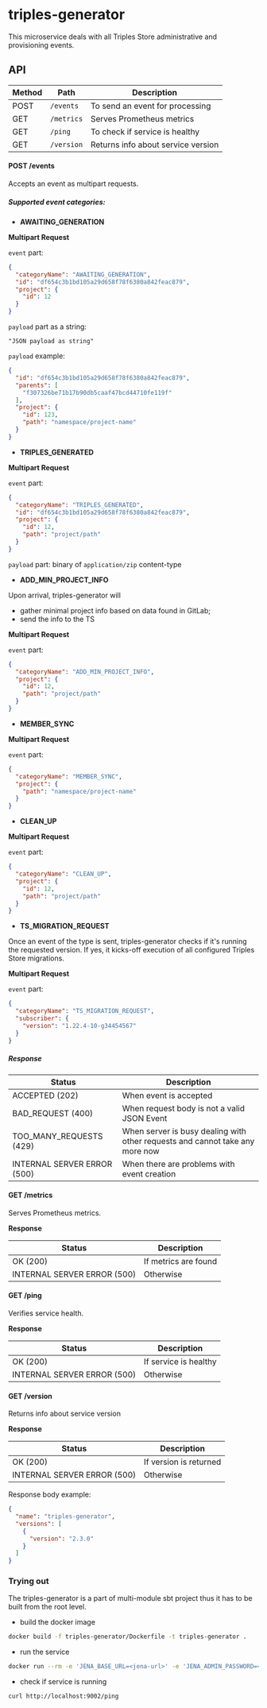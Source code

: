 # triples-generator

This microservice deals with all Triples Store administrative and provisioning events.

## API

| Method | Path             | Description                        |
|--------|------------------|------------------------------------|
| POST   | ```/events```    | To send an event for processing    |
| GET    | ```/metrics```   | Serves Prometheus metrics          |
| GET    | ```/ping```      | To check if service is healthy     |
| GET    | ```/version```   | Returns info about service version |

#### POST /events

Accepts an event as multipart requests.

##### Supported event categories:

- **AWAITING_GENERATION**

**Multipart Request**

`event` part:

```json
{
  "categoryName": "AWAITING_GENERATION",
  "id": "df654c3b1bd105a29d658f78f6380a842feac879",
  "project": {
    "id": 12
  }
}
```

`payload` part as a string:

```
"JSON payload as string"
```

`payload` example:

```json
{
  "id": "df654c3b1bd105a29d658f78f6380a842feac879",
  "parents": [
    "f307326be71b17b90db5caaf47bcd44710fe119f"
  ],
  "project": {
    "id": 123,
    "path": "namespace/project-name"
  }
}
```

- **TRIPLES_GENERATED**

**Multipart Request**

`event` part:

```json
{
  "categoryName": "TRIPLES_GENERATED",
  "id": "df654c3b1bd105a29d658f78f6380a842feac879",
  "project": {
    "id": 12,
    "path": "project/path"
  }
}
```

`payload` part: binary of `application/zip` content-type

- **ADD_MIN_PROJECT_INFO**

Upon arrival, triples-generator will
* gather minimal project info based on data found in GitLab;
* send the info to the TS

**Multipart Request**

`event` part:

```json
{
  "categoryName": "ADD_MIN_PROJECT_INFO",
  "project": {
    "id": 12,
    "path": "project/path"
  }
}
```

- **MEMBER_SYNC**

**Multipart Request**

`event` part:

```json
{
  "categoryName": "MEMBER_SYNC",
  "project": {
    "path": "namespace/project-name"
  }
}
```

- **CLEAN_UP**

**Multipart Request**

`event` part:

```json
{
  "categoryName": "CLEAN_UP",
  "project": {
    "id": 12,
    "path": "project/path"
  }
}
```

- **TS_MIGRATION_REQUEST**

Once an event of the type is sent, triples-generator checks if it's running the requested version.
If yes, it kicks-off execution of all configured Triples Store migrations.

**Multipart Request**

`event` part:

```json
{
  "categoryName": "TS_MIGRATION_REQUEST",
  "subscriber": {
    "version": "1.22.4-10-g34454567"
  }
}
```

##### Response

| Status                     | Description                                                                  |
|----------------------------|------------------------------------------------------------------------------|
| ACCEPTED (202)             | When event is accepted                                                       |
| BAD_REQUEST (400)          | When request body is not a valid JSON Event                                  |
| TOO_MANY_REQUESTS (429)    | When server is busy dealing with other requests and cannot take any more now |
| INTERNAL SERVER ERROR (500)| When there are problems with event creation                                  |

#### GET /metrics

Serves Prometheus metrics.

**Response**

| Status                     | Description          |
|----------------------------|----------------------|
| OK (200)                   | If metrics are found |
| INTERNAL SERVER ERROR (500)| Otherwise            |

#### GET /ping

Verifies service health.

**Response**

| Status                     | Description             |
|----------------------------|-------------------------|
| OK (200)                   | If service is healthy   |
| INTERNAL SERVER ERROR (500)| Otherwise               |

#### GET /version

Returns info about service version

**Response**

| Status                     | Description            |
|----------------------------|------------------------|
| OK (200)                   | If version is returned |
| INTERNAL SERVER ERROR (500)| Otherwise              |

Response body example:

```json
{
  "name": "triples-generator",
  "versions": [
    {
      "version": "2.3.0"
    }
  ]
}
```

### Trying out

The triples-generator is a part of multi-module sbt project thus it has to be built from the root level.

- build the docker image

```bash
docker build -f triples-generator/Dockerfile -t triples-generator .
```

- run the service

```bash
docker run --rm -e 'JENA_BASE_URL=<jena-url>' -e 'JENA_ADMIN_PASSWORD=<jena-password>' -e 'GITLAB_BASE_URL=<gitlab-url>' -e 'EVENT_LOG_POSTGRES_HOST=<postgres-host>' -e 'EVENT_LOG_POSTGRES_USER=<user>' -e 'EVENT_LOG_POSTGRES_PASSWORD=<password>' -p 9002:9002 triples-generator
```

- check if service is running

```bash
curl http://localhost:9002/ping

